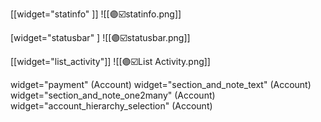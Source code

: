 [[widget="statinfo"  ]]           ![[🟣☑️statinfo.png]]

[widget="statusbar" ]     ![[🟣☑️statusbar.png]]

[[widget="list_activity"]] ![[🟣☑️List Activity.png]]



widget="payment" (Account)
widget="section_and_note_text" (Account)
widget="section_and_note_one2many" (Account)
widget="account_hierarchy_selection" (Account)